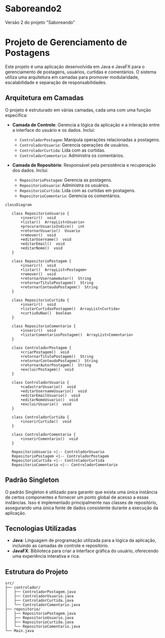 # Saboreando2
Versão 2 do projeto "Saboreando"

# Projeto de Gerenciamento de Postagens

Este projeto é uma aplicação desenvolvida em Java e JavaFX para o gerenciamento de postagens, usuários, curtidas e comentários. O sistema utiliza uma arquitetura em camadas para promover modularidade, escalabilidade e separação de responsabilidades.

## Arquitetura em Camadas

O projeto é estruturado em várias camadas, cada uma com uma função específica:

- **Camada de Controle**: Gerencia a lógica da aplicação e a interação entre a interface do usuário e os dados. Inclui:
  - `ControladorPostagem`: Manipula operações relacionadas a postagens.
  - `ControladorUsuario`: Gerencia operações de usuários.
  - `ControladorCurtida`: Lida com as curtidas.
  - `ControladorComentario`: Administra os comentários.

- **Camada de Repositório**: Responsável pela persistência e recuperação dos dados. Inclui:
  - `RepositorioPostagem`: Gerencia as postagens.
  - `RepositorioUsuario`: Administra os usuários.
  - `RepositorioCurtida`: Lida com as curtidas em postagens.
  - `RepositorioComentario`: Gerencia os comentários.

 ```mermaid
classDiagram

    class RepositorioUsuario {
        +inserir()  void
        +listar()  ArrayList<Usuario>
        +procurarUsuarioIndice()  int
        +retornarUsuario()  Usuario
        +remover()  void
        +editarUsername()  void
        +editarEmail()  void
        +editarNome()  void
    }

    class RepositorioPostagem {
        +inserir()  void
        +listar()  ArrayList<Postagem>
        +remover()  void
        +retornarUsernameAutor()  String
        +retornarTituloPostagem()  String
        +retornarConteudoPostagem()  String
    }

    class RepositorioCurtida {
        +inserir()  void
        +listarCurtidasPostagem()  ArrayList<Curtida>
        +curtiuOuNao()  boolean
    }

    class RepositorioComentario {
        +inserir()  void
        +listarComentariosPostagem()  ArrayList<Comentario>
    }

    class ControladorPostagem {
        +criarPostagem()  void
        +retornarTituloPostagem()  String
        +retornarConteudoPostagem()  String
        +retornarAutorPostagem()  String
        +excluirPostagem()  void
    }

    class ControladorUsuario {
        +cadastrarUsuario()  void
        +editarUsernameUsuario()  void
        +editarEmailUsuario()  void
        +editarNomeUsuario()  void
        +excluirUsuario()  void
    }

    class ControladorCurtida {
        +inserirCurtida()  void
    }

    class ControladorComentario {
        +inserirComentario()  void
    }

    RepositorioUsuario <|-- ControladorUsuario
    RepositorioPostagem <|-- ControladorPostagem
    RepositorioCurtida <|-- ControladorCurtida
    RepositorioComentario <|-- ControladorComentario
```

## Padrão Singleton

O padrão Singleton é utilizado para garantir que exista uma única instância de certos componentes e fornecer um ponto global de acesso a essas instâncias. Isso é implementado principalmente nas classes de repositório, assegurando uma única fonte de dados consistente durante a execução da aplicação.

## Tecnologias Utilizadas

- **Java**: Linguagem de programação utilizada para a lógica da aplicação, incluindo as camadas de controle e repositório.
- **JavaFX**: Biblioteca para criar a interface gráfica do usuário, oferecendo uma experiência interativa e rica.

## Estrutura do Projeto

```plaintext
src/
├── controlador/
│   ├── ControladorPostagem.java
│   ├── ControladorUsuario.java
│   ├── ControladorCurtida.java
│   └── ControladorComentario.java
├── repositorio/
│   ├── RepositorioPostagem.java
│   ├── RepositorioUsuario.java
│   ├── RepositorioCurtida.java
│   └── RepositorioComentario.java
└── Main.java

